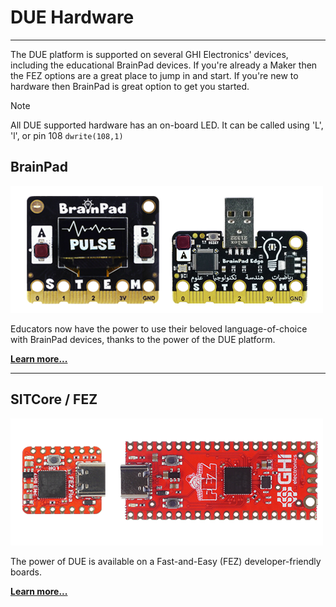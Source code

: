 # DUE Hardware
---
The DUE platform is supported on several GHI Electronics' devices, including the educational BrainPad devices. If you're already a Maker then the FEZ options are a great place to jump in and start. If you're new to hardware then BrainPad is great option to get you started.

> [!NOTE]
> All DUE supported hardware has an on-board LED. It can be called using 'L', 'l', or pin 108 `dwrite(108,1)`

## BrainPad

![BrainPads](images/brainpads.png) 

Educators now have the power to use their beloved language-of-choice with BrainPad devices, thanks to the power of the DUE platform.



[**Learn more...**](brainpad.md)

---

## SITCore / FEZ

![FEZ](images/fez.png) 

The power of DUE is available on a Fast-and-Easy (FEZ) developer-friendly boards.

[**Learn more...**](fez.md)